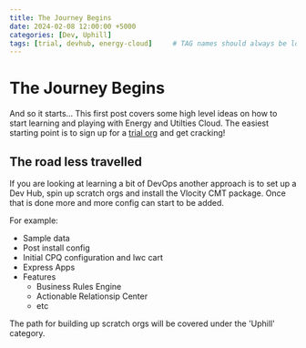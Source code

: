 ```yaml
---
title: The Journey Begins
date: 2024-02-08 12:00:00 +5000
categories: [Dev, Uphill]
tags: [trial, devhub, energy-cloud]     # TAG names should always be lowercase
---
```


# The Journey Begins

And so it starts... This first post covers some high level ideas on how to start learning and playing with Energy and Utilties Cloud. The easiest starting point is to sign up for a [trial org](https://help.salesforce.com/s/articleView?id=ind.Get_an_Energy__Utilities_Cloud_Base_Trial_Org.htm&type=5) and get cracking!

## The road less travelled

If you are looking at learning a bit of DevOps another approach is to set up a Dev Hub, spin up scratch orgs and install the Vlocity CMT package. Once that is done more and more config can start to be added. 

For example:

- Sample data
- Post install config
- Initial CPQ configuration and lwc cart
- Express Apps
- Features
  - Business Rules Engine
  - Actionable Relationsip Center
  - etc

The path for building up scratch orgs will be covered under the 'Uphill' category.